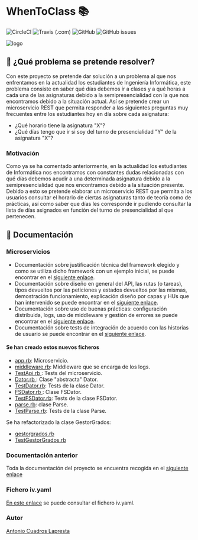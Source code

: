 # WhenToClass :books:
![CircleCI](https://img.shields.io/circleci/build/github/antoniocuadros/WhenToClass?label=Build%20CircleCI) ![Travis (.com)](https://img.shields.io/travis/com/antoniocuadros/WhenToClass?label=Build%20Travis) ![GitHub](https://img.shields.io/github/license/antoniocuadros/WhenToClass) ![GitHub issues](https://img.shields.io/github/issues/antoniocuadros/WhenToClass)

![logo](https://github.com/antoniocuadros/WhenToClass/blob/master/docs/logo.jpg)


## :notebook: ¿Qué problema se pretende resolver?
Con este proyecto se pretende dar solución a un problema al que nos enfrentamos en la actualidad los estudiantes de Ingeniería Informática, este problema consiste en saber qué días debemos ir a clases y a qué horas a cada una de las asignaturas debido a la semipresencialidad con la que nos encontramos debido a la situación actual.
Así se pretende crear un microservicio REST que permita responder a las siguientes preguntas muy frecuentes entre los estudiantes hoy en día sobre cada asignatura:
- ¿Qué horario tiene la asignatura "X"?
- ¿Qué días tengo que ir si soy del turno de presencialidad "Y" de la asignatura "X"?

### Motivación
Como ya se ha comentado anteriormente, en la actualidad los estudiantes de Informática nos encontramos con constantes dudas relacionadas con qué días debemos acudir a una determinada asignatura debido a la semipresencialidad que nos encontramos debido a la situación presente. Debido a esto se pretende elaborar un microservicio REST que permita a los usuarios consultar el horario de ciertas asignaturas tanto de teoría como de prácticas, así como saber que días les corresponde ir pudiendo consultar la lista de días asignados en función del turno de presencialidad al que pertenecen.


## :hammer: Documentación
### Microservicios
- Documentación sobre justificación técnica del framework elegido y como se utiliza dicho framework con un ejemplo inicial, se puede encontrar en el [siguiente enlace](https://github.com/antoniocuadros/WhenToClass/blob/master/docs/microservicios/rub1.md).
- Documentación sobre diseño en general del API, las rutas (o tareas), tipos devueltos por las peticiones y estados devueltos por las mismas, demostración funcionamiento, explicación diseño por capas y HUs que han intervenido se puede encontrar en el [siguiente enlace](https://github.com/antoniocuadros/WhenToClass/blob/master/docs/microservicios/rub2.md).
- Documentación sobre uso de buenas prácticas: configuración distribuida, logs, uso de middleware y gestión de errores se puede encontrar en el [siguiente enlace](https://github.com/antoniocuadros/WhenToClass/blob/master/docs/microservicios/rub3.md).
- Documentación sobre tests de integración de acuerdo con las historias de usuario se puede encontrar en el [siguiente enlace](https://github.com/antoniocuadros/WhenToClass/blob/master/docs/microservicios/rub4.md).

#### Se han creado estos nuevos ficheros
- [app.rb](https://github.com/antoniocuadros/WhenToClass/blob/master/lib/app.rb): Microservicio.
- [middleware.rb](https://github.com/antoniocuadros/WhenToClass/blob/master/lib/middleware.rb): Middleware que se encarga de los logs.
- [TestApi.rb ](https://github.com/antoniocuadros/WhenToClass/blob/master/t/TestApi.rb): Tests del microservicio.
- [Dator.rb ](https://github.com/antoniocuadros/WhenToClass/blob/master/lib/Dator.rb): Clase "abstracta" Dator.
- [TestDator.rb](https://github.com/antoniocuadros/WhenToClass/blob/master/t/TestDator.rb): Tests de la clase Dator.
- [FSDator.rb ](https://github.com/antoniocuadros/WhenToClass/blob/master/lib/FSDator.rb): Clase FSDator.
- [TestFSDator.rb](https://github.com/antoniocuadros/WhenToClass/blob/master/t/TestFSDator.rb): Tests de la clase FSDator.
- [parse.rb](https://github.com/antoniocuadros/WhenToClass/blob/master/lib/parse.rb): clase Parse.
- [TestParse.rb](https://github.com/antoniocuadros/WhenToClass/blob/master/t/TestParse.rb): Tests de la clase Parse.

Se ha refactorizado la clase GestorGrados:
- [gestorgrados.rb ](https://github.com/antoniocuadros/WhenToClass/blob/master/lib/gestorgrados.rb)
- [TestGestorGrados.rb](https://github.com/antoniocuadros/WhenToClass/blob/master/t/TestGestorGrados.rb)

### Documentación anterior
Toda la documentación del proyecto se encuentra recogida en el [siguiente enlace](https://github.com/antoniocuadros/WhenToClass/blob/master/docs/documentacion.md)

### Fichero iv.yaml
[En este enlace](https://github.com/antoniocuadros/WhenToClass/blob/master/iv.yaml) se puede consultar el fichero iv.yaml.

### Autor
[Antonio Cuadros Lapresta](https://github.com/antoniocuadros)